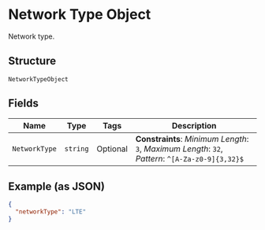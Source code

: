 
# Network Type Object

Network type.

## Structure

`NetworkTypeObject`

## Fields

| Name | Type | Tags | Description |
|  --- | --- | --- | --- |
| `NetworkType` | `string` | Optional | **Constraints**: *Minimum Length*: `3`, *Maximum Length*: `32`, *Pattern*: `^[A-Za-z0-9]{3,32}$` |

## Example (as JSON)

```json
{
  "networkType": "LTE"
}
```

